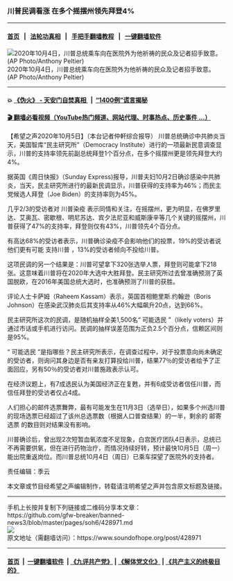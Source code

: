 ### 川普民调看涨 在多个摇摆州领先拜登4%
------------------------

#### [首页](https://github.com/gfw-breaker/banned-news3/blob/master/README.md) &nbsp;&nbsp;|&nbsp;&nbsp; [法轮功真相](https://github.com/begood0513/basic/blob/master/README.md)  &nbsp;&nbsp;|&nbsp;&nbsp; [手把手翻墙教程](https://github.com/gfw-breaker/guides/wiki)  &nbsp;&nbsp;|&nbsp;&nbsp; [一键翻墙软件](https://github.com/gfw-breaker/nogfw/blob/master/README.md)  



<div><img alt="2020年10月4日，川普总统乘车向在医院外为他祈祷的民众及记者招手致意。 (AP Photo/Anthony Peltier)" src="https://img.soundofhope.org/2020-10/1601900033815.jpg"/>
<br/><figcaption class="caption">
 2020年10月4日，川普总统乘车向在医院外为他祈祷的民众及记者招手致意。 (AP Photo/Anthony Peltier)
</figcaption></div><hr/>

#### 💥 [《伪火》 - 天安门自焚真相 ](http://158.247.195.190:10000/videos/blog/weihuo.html)&nbsp; |&nbsp; [“1400例”谎言揭秘  ](http://158.247.195.190:10000/videos/blog/jiexi1400.html)

#### [ 🎬  翻墙必看视频（YouTube热门频道、网站代理、时事热点、历史事件 ...）](https://github.com/gfw-breaker/links/blob/master/banned.md)

<div><div class="Content__Wrapper sc-1bvya0-0 grZQxZ">
 <p class="meta-top">
  <span class="meta">
   【希望之声2020年10月5日】（本台记者仲軒综合报导）
  </span>
  川普总统确诊中共肺炎当天，美国智库“民主研究所”（Democracy Institute）进行的一项最新民意调查显示，川普的支持率领先前副总统拜登1个百分点，在多个摇摆州更是领先拜登大约4%。
 </p>
 <p>
  据英国《周日快报》（Sunday Express)报导，川普夫妇10月2日确诊感染中共肺炎，当天，民主研究所进行的最新民调显示，川普获得的支持率为46%；而民主党候选人拜登（Joe Biden）的支持率则为45%。
 </p>
 <div class="AD_Embed__Wrap-sc-1xslmin-0 igMuqX module desktop">
  <div>
  </div>
 </div>
 <p>
  几乎2/3的受访者对
  <ok href="/term/388909">
   川普染疫
  </ok>
  表示同情和关注，在摇摆州，更为明显，在佛罗里达、艾奥瓦、密歇根、明尼苏达、宾夕法尼亚和威斯康辛等几个关键的摇摆州，川普获得了47%的支持率，拜登则仅有43%，川普领先4个百分点。
 </p>
 <p>
  有高达68%的受访者表示，川普确诊染疫不会影响他们的投票，19%的受访者说他们更有可能
  <ok href="/term/72600">
   支持川普
  </ok>
  ，13%的受访者倾向不投给川普。
 </p>
 <p>
  这项民调的另一个结果是：川普可望拿下320张选举人票，拜登则可能拿下218张。这意味着川普将在2020年大选中大胜拜登。民主研究所过去曾准确预测了英国脱欧，在2016年美国总统大选时，也准确预测了川普的获胜。
 </p>
 <p>
  评论人士卡萨姆（Raheem Kassam）表示，英国首相鲍里斯.约翰逊（Boris Johnson）在感染武汉肺炎后其支持率从46%大幅飙升20点，达到66%。
 </p>
 <p>
  民主研究所这次的民调，是随机抽样全美1,500名“
  <ok href="/term/390802">
   可能选民
  </ok>
  ”（likely voters）并通过市话或手机进行访问。民调的抽样误差范围为正负2.5个百分点，信赖区间则是95%。
 </p>
 <p>
  “
  <ok href="/term/390802">
   可能选民
  </ok>
  ”是指哪些？民主研究所表示，在调查过程中，对于投票意向尚未确定的受访者，则询问其身边是否有亲友打算投给川普，结果77％的受访者给予了正面回应，另有50％的受访者对川普施政表示认可。
 </p>
 <p>
  在经济议题上，有7成选民认为美国经济正在复甦，并有6成受访者信任川普，而信任拜登的受访者仅占4成。
 </p>
 <p>
  人们担心的邮件选票舞弊，最有可能发生在11月3日（选举日），如果多个州选川普的现场选票已经超过了该州总选票数（根据人口普查结果）的一半，剩余的
  <ok href="/term/293116">
   邮寄选票
  </ok>
  的数目则对结果没有影响。
 </p>
 <p>
  川普确诊后，曾出现2次短暂血氧浓度不足现象，白宫医疗团队4日表示，总统已不再需要供氧，但在进行药物治疗，而情况持续好转，预计最快10月5日（周一）能出院重返岗位。而川普总统10月4日（周日）已乘车探望了医院外的支持者。
 </p>
 <p class="meta-btm">
  责任编辑：季云
 </p>
 <p class="meta-btm">
  本文章或节目经希望之声编辑制作，转载请注明希望之声并包含原文标题及链接。
 </p>
</div>
</div>
<hr/>
手机上长按并复制下列链接或二维码分享本文章：<br/>
https://github.com/gfw-breaker/banned-news3/blob/master/pages/soh6/428971.md <br/>
<a href='https://github.com/gfw-breaker/banned-news3/blob/master/pages/soh6/428971.md'><img src='https://github.com/gfw-breaker/banned-news3/blob/master/pages/soh6/428971.md.png'/></a> <br/>
原文地址（需翻墙访问）：https://www.soundofhope.org/post/428971


------------------------
#### [首页](https://github.com/gfw-breaker/banned-news3/blob/master/README.md) &nbsp;|&nbsp; [一键翻墙软件](https://github.com/gfw-breaker/nogfw/blob/master/README.md) &nbsp;| [《九评共产党》](https://github.com/gfw-breaker/9ping.md/blob/master/README.md#九评之一评共产党是什么) | [《解体党文化》](https://github.com/gfw-breaker/jtdwh.md/blob/master/README.md) | [《共产主义的终极目的》](https://github.com/gfw-breaker/gczydzjmd.md/blob/master/README.md)


<img src='http://gfw-breaker.win/banned-news3/pages/soh6/428971.md' width='0px' height='0px'/>